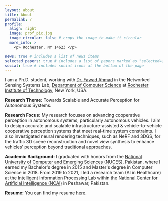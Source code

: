 ```yaml
---
layout: about
title: About
permalink: /
profile:
  align: right
  image: prof_pic.jpg
  image_circular: false # crops the image to make it circular
  more_info: >
    <p> Rochester, NY 14623 </p>

news: true # includes a list of news items
selected_papers: true # includes a list of papers marked as "selected={true}"
social: true # includes social icons at the bottom of the page
---
```


<p>
I am a Ph.D. student, working with <a href='https://fawadahm.github.io/'> Dr. Fawad Ahmad</a> in the Networked Sensing Systems Lab, 
<a href='https://www.rit.edu/computing/department-computer-science'> Department of Computer Science</a> at 
<a href='https://www.rit.edu/'> Rochester Institute of Technology</a>, New York, USA.
</p>

<p>
<strong>Research Theme:</strong> Towards Scalable and Accurate Perception for Autonomous Systems.
</p>

<p>
<strong>Research Focus:</strong> My research focuses on advancing cooperative perception in autonomous systems, particularly autonomous vehicles. 
I aim to design accurate and scalable infrastructure-assisted & vehicle-to-vehicle cooperative perception systems that meet real-time system constraints. I also investigated neural rendering techniques, such as NeRF and 3DGS, for the traffic 3D scene reconstruction and novel view synthesis to enhance vehicles’ perception beyond traditional approaches.
</p>

<p>
<strong>Academic Background:</strong> I graduated with honors from the 
<a href='https://www.nu.edu.pk/'> National University of Computer and Emerging Sciences (NUCES)</a>, Pakistan, where I earned my Bachelor's degree in 2015 
and Master's degree in Computer Science in 2018. From 2019 to 2021, I led a research team (AI in Healthcare) at the Intelligent Information Processing Lab 
within the <a href='https://ncai.pk/'>National Center for Artificial Intelligence (NCAI)</a> in Peshawar, Pakistan.
</p>

<p>
<strong>Resume:</strong> You can find my resume <a href='https://drive.google.com/file/d/1650ON6mZEjAdH2ISjUjpMpFhqSt7YQR5/view?usp=sharing'> here</a>.
</p>

